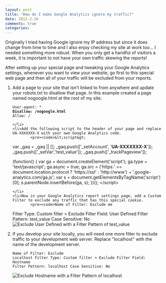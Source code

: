```yaml
---
layout: post
title: "How do I make Google Analytics ignore my traffic?"
date: 2012-2-26
comments: true
categories: 
---
```

<p>
    Originally I tried having Google ignore my IP address but since it does 
        change from time to time and I also enjoy checking my site at work too... I 
        needed something more robust. When you only get a handful of visitors a 
        week, it is important to not have your own traffic skewing the reports!
</p>
<p>
    After setting up your special page and tweaking your Google Analytics settings, whenever you want to view your 
        website, go first to this special web page and then all of your traffic will 
        be excluded from your reports.
</p>

<ol>
    <li>Add a page to your site that isn't linked to from anywhere and update your robots.txt to disallow that page. In this example created a page named nogoogle.html at the root of my site.

<pre><code>User-agent: *
<strong>Disallow: /nogoogle.html</strong>
Allow: /</code></pre>

    </li>
    <li>Add the following script to the header of your page and replace UA-XXXXXXX-X with your own Google Analytics code.
            <pre><code>&lt;script&gt;
var _gaq = _gaq || [];
_gaq.push(['_setAccount', '<strong>UA-XXXXXXX-X</strong>']);
_gaq.push(['_setVar','test_value']);
_gaq.push(['_trackPageview']);

(function() {
var ga = document.createElement('script'); ga.type = 'text/javascript'; ga.async = true;
ga.src = ('https:' == document.location.protocol ? 'https://ssl' : 'http://www') + '.google-analytics.com/ga.js';
var s = document.getElementsByTagName('script')[0]; s.parentNode.insertBefore(ga, s);
})();
&lt;/script&gt;
</code></pre>

    </li>
    <li>Now in your Google Analytics report settings page, add a Custom Filter to exclude any traffic that has this special cookie.
            <pre><code>Name of Filter: Exclude me
Filter Type: Custom filter &gt; Exclude 
Filter Field: User Defined
Filter Pattern: test_value
Case Sensitive: No
</code></pre>
        <img src="{{root_url}}/blog/images/google_analytics_ignore_your_traffic.png" alt="Exclude User Defined with a Filter Pattern of test_value" /></li>
    <li>If you develop your site locally, you will need one more filter to exclude traffic to your development web server. Replace "localhost" with the name of the development server.
            <pre><code>Name of Filter: Exclude Localhost
Filter Type: Custom filter &gt; Exclude 
Filter Field: Hostname
Filter Pattern: localhost
Case Sensitive: No
</code></pre>
        <img src="{{root_url}}/blog/images/google_analytics_ignore_localhost.png" alt="Exclude Hostname with a Filter Pattern of localhost" />
    </li>
</ol>